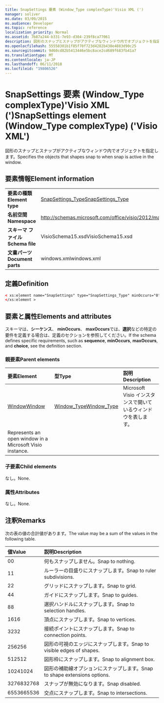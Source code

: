```yaml
---
title: SnapSettings 要素 (Window_Type complexType)'Visio XML (')
manager: soliver
ms.date: 03/09/2015
ms.audience: Developer
ms.topic: reference
localization_priority: Normal
ms.assetid: 7b87a244-b331-7e93-d304-239f8ca77061
description: 図形のスナップとスナップがアクティブなウィンドウ内でオブジェクトを指定します。
ms.openlocfilehash: 55558301b1f85f70f723d4282b438e4883d90c25
ms.sourcegitcommit: 9d60cd82b5413446e5bc8ace2cd689f683fb41a7
ms.translationtype: MT
ms.contentlocale: ja-JP
ms.lasthandoff: 06/11/2018
ms.locfileid: "19806526"
---
```

# <a name="snapsettings-element-windowtype-complextype-visio-xml"></a><span data-ttu-id="e5c6d-103">SnapSettings 要素 (Window_Type complexType)'Visio XML (')</span><span class="sxs-lookup"><span data-stu-id="e5c6d-103">SnapSettings element (Window_Type complexType) ('Visio XML')</span></span>

<span data-ttu-id="e5c6d-104">図形のスナップとスナップがアクティブなウィンドウ内でオブジェクトを指定します。</span><span class="sxs-lookup"><span data-stu-id="e5c6d-104">Specifies the objects that shapes snap to when snap is active in the window.</span></span>
  
## <a name="element-information"></a><span data-ttu-id="e5c6d-105">要素情報</span><span class="sxs-lookup"><span data-stu-id="e5c6d-105">Element information</span></span>

|||
|:-----|:-----|
|<span data-ttu-id="e5c6d-106">**要素の種類**</span><span class="sxs-lookup"><span data-stu-id="e5c6d-106">**Element type**</span></span> <br/> |[<span data-ttu-id="e5c6d-107">SnapSettings_Type</span><span class="sxs-lookup"><span data-stu-id="e5c6d-107">SnapSettings_Type</span></span>](snapsettings_type-complextypevisio-xml.md) <br/> |
|<span data-ttu-id="e5c6d-108">**名前空間**</span><span class="sxs-lookup"><span data-stu-id="e5c6d-108">**Namespace**</span></span> <br/> |http://schemas.microsoft.com/office/visio/2012/main  <br/> |
|<span data-ttu-id="e5c6d-109">**スキーマ ファイル**</span><span class="sxs-lookup"><span data-stu-id="e5c6d-109">**Schema file**</span></span> <br/> |<span data-ttu-id="e5c6d-110">VisioSchema15.xsd</span><span class="sxs-lookup"><span data-stu-id="e5c6d-110">VisioSchema15.xsd</span></span>  <br/> |
|<span data-ttu-id="e5c6d-111">**文書パーツ**</span><span class="sxs-lookup"><span data-stu-id="e5c6d-111">**Document parts**</span></span> <br/> |<span data-ttu-id="e5c6d-112">windows.xml</span><span class="sxs-lookup"><span data-stu-id="e5c6d-112">windows.xml</span></span>  <br/> |
   
## <a name="definition"></a><span data-ttu-id="e5c6d-113">定義</span><span class="sxs-lookup"><span data-stu-id="e5c6d-113">Definition</span></span>

```XML
< xs:element name="SnapSettings" type="SnapSettings_Type" minOccurs="0" maxOccurs="1" >
</xs:element >
```

## <a name="elements-and-attributes"></a><span data-ttu-id="e5c6d-114">要素と属性</span><span class="sxs-lookup"><span data-stu-id="e5c6d-114">Elements and attributes</span></span>

<span data-ttu-id="e5c6d-115">スキーマは、**シーケンス**、 **minOccurs**、 **maxOccurs**では、**選択**などの特定の要件を定義する場合は、定義のセクションを参照してください。</span><span class="sxs-lookup"><span data-stu-id="e5c6d-115">If the schema defines specific requirements, such as **sequence**, **minOccurs**, **maxOccurs**, and **choice**, see the definition section.</span></span> 
  
### <a name="parent-elements"></a><span data-ttu-id="e5c6d-116">親要素</span><span class="sxs-lookup"><span data-stu-id="e5c6d-116">Parent elements</span></span>

|<span data-ttu-id="e5c6d-117">**要素**</span><span class="sxs-lookup"><span data-stu-id="e5c6d-117">**Element**</span></span>|<span data-ttu-id="e5c6d-118">**型**</span><span class="sxs-lookup"><span data-stu-id="e5c6d-118">**Type**</span></span>|<span data-ttu-id="e5c6d-119">**説明**</span><span class="sxs-lookup"><span data-stu-id="e5c6d-119">**Description**</span></span>|
|:-----|:-----|:-----|
|[<span data-ttu-id="e5c6d-120">Window</span><span class="sxs-lookup"><span data-stu-id="e5c6d-120">Window</span></span>](window-element-windows_type-complextypevisio-xml.md) <br/> |[<span data-ttu-id="e5c6d-121">Window_Type</span><span class="sxs-lookup"><span data-stu-id="e5c6d-121">Window_Type</span></span>](window_type-complextypevisio-xml.md) <br/> |<span data-ttu-id="e5c6d-122">Microsoft Visio インスタンスで開いているウィンドウを表します。
</span><span class="sxs-lookup"><span data-stu-id="e5c6d-122">Represents an open window in a Microsoft Visio instance.</span></span>  <br/> |
   
### <a name="child-elements"></a><span data-ttu-id="e5c6d-123">子要素</span><span class="sxs-lookup"><span data-stu-id="e5c6d-123">Child elements</span></span>

<span data-ttu-id="e5c6d-124">なし。</span><span class="sxs-lookup"><span data-stu-id="e5c6d-124">None.</span></span>
  
### <a name="attributes"></a><span data-ttu-id="e5c6d-125">属性</span><span class="sxs-lookup"><span data-stu-id="e5c6d-125">Attributes</span></span>

<span data-ttu-id="e5c6d-126">なし。</span><span class="sxs-lookup"><span data-stu-id="e5c6d-126">None.</span></span>
  
## <a name="remarks"></a><span data-ttu-id="e5c6d-127">注釈</span><span class="sxs-lookup"><span data-stu-id="e5c6d-127">Remarks</span></span>

<span data-ttu-id="e5c6d-128">次の表の値の合計値があります。</span><span class="sxs-lookup"><span data-stu-id="e5c6d-128">The value may be a sum of the values in the following table.</span></span>
  
|<span data-ttu-id="e5c6d-129">**値**</span><span class="sxs-lookup"><span data-stu-id="e5c6d-129">**Value**</span></span>|<span data-ttu-id="e5c6d-130">**説明**</span><span class="sxs-lookup"><span data-stu-id="e5c6d-130">**Description**</span></span>|
|:-----|:-----|
|<span data-ttu-id="e5c6d-131">0</span><span class="sxs-lookup"><span data-stu-id="e5c6d-131">0</span></span>  <br/> |<span data-ttu-id="e5c6d-132">何もスナップしません。</span><span class="sxs-lookup"><span data-stu-id="e5c6d-132">Snap to nothing.</span></span>  <br/> |
|<span data-ttu-id="e5c6d-133">1</span><span class="sxs-lookup"><span data-stu-id="e5c6d-133">1</span></span>  <br/> |<span data-ttu-id="e5c6d-134">ルーラーの目盛りにスナップします。</span><span class="sxs-lookup"><span data-stu-id="e5c6d-134">Snap to ruler subdivisions.</span></span>  <br/> |
|<span data-ttu-id="e5c6d-135">2</span><span class="sxs-lookup"><span data-stu-id="e5c6d-135">2</span></span>  <br/> |<span data-ttu-id="e5c6d-136">グリッドにスナップします。</span><span class="sxs-lookup"><span data-stu-id="e5c6d-136">Snap to grid.</span></span>  <br/> |
|<span data-ttu-id="e5c6d-137">4</span><span class="sxs-lookup"><span data-stu-id="e5c6d-137">4</span></span>  <br/> |<span data-ttu-id="e5c6d-138">ガイドにスナップします。</span><span class="sxs-lookup"><span data-stu-id="e5c6d-138">Snap to guides.</span></span>  <br/> |
|<span data-ttu-id="e5c6d-139">8</span><span class="sxs-lookup"><span data-stu-id="e5c6d-139">8</span></span>  <br/> |<span data-ttu-id="e5c6d-140">選択ハンドルにスナップします。</span><span class="sxs-lookup"><span data-stu-id="e5c6d-140">Snap to selection handles.</span></span>  <br/> |
|<span data-ttu-id="e5c6d-141">16</span><span class="sxs-lookup"><span data-stu-id="e5c6d-141">16</span></span>  <br/> |<span data-ttu-id="e5c6d-142">頂点にスナップします。</span><span class="sxs-lookup"><span data-stu-id="e5c6d-142">Snap to vertices.</span></span>  <br/> |
|<span data-ttu-id="e5c6d-143">32</span><span class="sxs-lookup"><span data-stu-id="e5c6d-143">32</span></span>  <br/> |<span data-ttu-id="e5c6d-144">接続ポイントにスナップします。</span><span class="sxs-lookup"><span data-stu-id="e5c6d-144">Snap to connection points.</span></span>  <br/> |
|<span data-ttu-id="e5c6d-145">256</span><span class="sxs-lookup"><span data-stu-id="e5c6d-145">256</span></span>  <br/> |<span data-ttu-id="e5c6d-146">図形の可視のエッジにスナップします。</span><span class="sxs-lookup"><span data-stu-id="e5c6d-146">Snap to visible edges of shapes.</span></span>  <br/> |
|<span data-ttu-id="e5c6d-147">512</span><span class="sxs-lookup"><span data-stu-id="e5c6d-147">512</span></span>  <br/> |<span data-ttu-id="e5c6d-148">図形枠にスナップします。</span><span class="sxs-lookup"><span data-stu-id="e5c6d-148">Snap to alignment box.</span></span>  <br/> |
|<span data-ttu-id="e5c6d-149">1024</span><span class="sxs-lookup"><span data-stu-id="e5c6d-149">1024</span></span>  <br/> |<span data-ttu-id="e5c6d-150">図形の補助線オプションにスナップします。</span><span class="sxs-lookup"><span data-stu-id="e5c6d-150">Snap to shape extensions options.</span></span>  <br/> |
|<span data-ttu-id="e5c6d-151">32768</span><span class="sxs-lookup"><span data-stu-id="e5c6d-151">32768</span></span>  <br/> |<span data-ttu-id="e5c6d-152">スナップが無効になります。</span><span class="sxs-lookup"><span data-stu-id="e5c6d-152">Snap disabled.</span></span>  <br/> |
|<span data-ttu-id="e5c6d-153">65536</span><span class="sxs-lookup"><span data-stu-id="e5c6d-153">65536</span></span>  <br/> |<span data-ttu-id="e5c6d-154">交点にスナップします。</span><span class="sxs-lookup"><span data-stu-id="e5c6d-154">Snap to intersections.</span></span>  <br/> |
   

